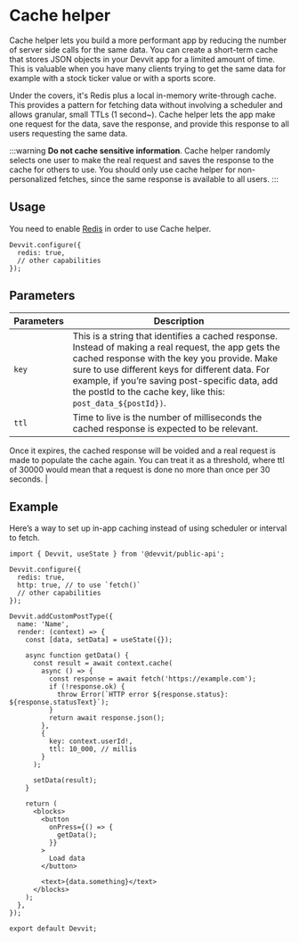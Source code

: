 # Cache helper

Cache helper lets you build a more performant app by reducing the number of server side calls for the same data. You can create a short-term cache that stores JSON objects in your Devvit app for a limited amount of time. This is valuable when you have many clients trying to get the same data for example with a stock ticker value or with a sports score.

Under the covers, it's Redis plus a local in-memory write-through cache. This provides a pattern for fetching data without involving a scheduler and allows granular, small TTLs (1 second~). Cache helper lets the app make one request for the data, save the response, and provide this response to all users requesting the same data.

:::warning
**Do not cache sensitive information**. Cache helper randomly selects one user to make the real request and saves the response to the cache for others to use. You should only use cache helper for non-personalized fetches, since the same response is available to all users.
:::

## Usage

You need to enable [Redis](./redis.md) in order to use Cache helper.

```tsx
Devvit.configure({
  redis: true,
  // other capabilities
});
```

## Parameters

| **Parameters** | **Description**                                                                                                                                                                                                                                                                                                            |
| -------------- | -------------------------------------------------------------------------------------------------------------------------------------------------------------------------------------------------------------------------------------------------------------------------------------------------------------------------- |
| `key`          | This is a string that identifies a cached response. Instead of making a real request, the app gets the cached response with the key you provide. Make sure to use different keys for different data. For example, if you’re saving post-specific data, add the postId to the cache key, like this: `post_data_${postId})`. |
| `ttl`          | Time to live is the number of milliseconds the cached response is expected to be relevant.                                                                                                                                                                                                                                 |

Once it expires, the cached response will be voided and a real request is made to populate the cache again. You can treat it as a threshold, where ttl of 30000 would mean that a request is done no more than once per 30 seconds. |

## Example

Here’s a way to set up in-app caching instead of using scheduler or interval to fetch.

```tsx
import { Devvit, useState } from '@devvit/public-api';

Devvit.configure({
  redis: true,
  http: true, // to use `fetch()`
  // other capabilities
});

Devvit.addCustomPostType({
  name: 'Name',
  render: (context) => {
    const [data, setData] = useState({});

    async function getData() {
      const result = await context.cache(
        async () => {
          const response = await fetch('https://example.com');
          if (!response.ok) {
            throw Error(`HTTP error ${response.status}: ${response.statusText}`);
          }
          return await response.json();
        },
        {
          key: context.userId!,
          ttl: 10_000, // millis
        }
      );

      setData(result);
    }

    return (
      <blocks>
        <button
          onPress={() => {
            getData();
          }}
        >
          Load data
        </button>

        <text>{data.something}</text>
      </blocks>
    );
  },
});

export default Devvit;
```
